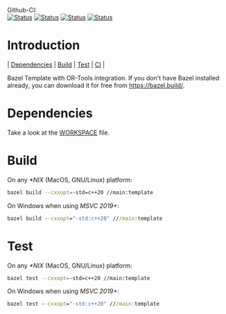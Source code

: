 Github-CI:<br>
[![Status][linux_svg]][linux_link]
[![Status][macos_svg]][macos_link]
[![Status][windows_svg]][windows_link]
[![Status][docker_svg]][docker_link]

[linux_svg]: ./../../actions/workflows/linux.yml/badge.svg
[linux_link]: ./../..//actions/workflows/linux.yml
[macos_svg]: ./../..//actions/workflows/macos.yml/badge.svg
[macos_link]: ./../..//actions/workflows/macos.yml
[windows_svg]: ./../..//actions/workflows/windows.yml/badge.svg
[windows_link]: ./../..//actions/workflows/windows.yml
[docker_svg]: ./../..//actions/workflows/docker.yml/badge.svg
[docker_link]: ./../..//actions/workflows/docker.yml

# Introduction
<nav for="bazel"> |
<a href="#dependencies">Dependencies</a> |
<a href="#build">Build</a> |
<a href="#test">Test</a> |
<a href="ci/README.md">CI</a> |
</nav>

Bazel Template with OR-Tools integration.
If you don't have Bazel installed already, you can download it for free from
<https://bazel.build/>.

# Dependencies
Take a look at the [WORKSPACE](WORKSPACE) file.

# Build
On any *\*NIX* (MacOS, GNU/Linux) platform:
```sh
bazel build --cxxopt=-std=c++20 //main:template
```

On Windows when using *MSVC 2019+*:
```cmd
bazel build --cxxopt="-std:c++20" ///main:template
```

# Test
On any *\*NIX* (MacOS, GNU/Linux) platform:
```sh
bazel test --cxxopt=-std=c++20 //main:template
```

On Windows when using *MSVC 2019+*:
```cmd
bazel test --cxxopt="-std:c++20" ///main:template
```


